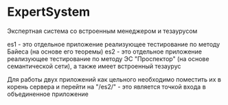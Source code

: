 # ExpertSystem
Экспертная система со встроенным менеджером и тезаурусом

es1 - это отдельное приложение реализующее тестирование по методу Байеса (на основе его теоремы)
es2 - это отдельное приложение реализующее тестирование по методу ЭС "Проспектор" (на основе семантической сети), а также имеет встроенный тезаурус

Для работы двух приложений как цельного необходимо поместить их в корень сервера и перейти на "/es2/" - это является точкой входа в объединенное приложение
